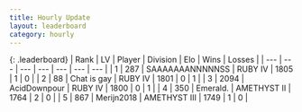 ```yaml
---
title: Hourly Update
layout: leaderboard
category: hourly
---
```


{: .leaderboard}
| Rank | LV | Player | Division | Elo | Wins | Losses |
| --- | --- | --- | --- | --- | --- | --- |
| <span data-change="25">1</span> | 287 | <span title="ID: 174294">SAAAAAAANNNNNSS</span> | RUBY IV | <span data-change="-286">1805</span> | <span data-change="-145">1</span> | <span data-change="-135">0</span> |
| <span data-change="12">2</span> | 88 | <span title="ID: 583966">Chat is gay</span> | RUBY IV | <span data-change="-321">1801</span> | <span data-change="-222">0</span> | <span data-change="-147">1</span> |
| <span data-change="12">3</span> | 2094 | <span title="ID: 304661">AcidDownpour</span> | RUBY IV | <span data-change="-320">1800</span> | <span data-change="-123">0</span> | <span data-change="-61">1</span> |
| <span data-change="76">4</span> | 350 | <span title="ID: 30705">Emerald.</span> | AMETHYST II | <span data-change="-248">1764</span> | <span data-change="-82">2</span> | <span data-change="-55">0</span> |
| <span data-change="127">5</span> | 867 | <span title="ID: 489101">Merijn2018</span> | AMETHYST III | <span data-change="-253">1749</span> | <span data-change="-38">1</span> | <span data-change="-21">0</span> |